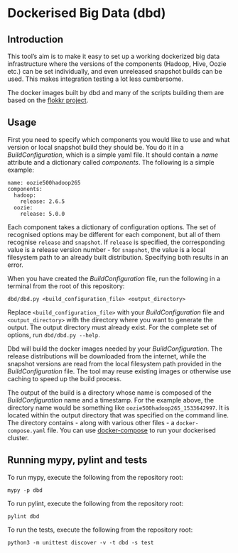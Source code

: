 # Dockerised Big Data (dbd)

## Introduction
This tool’s aim is to make it easy to set up a working dockerized big data infrastructure where the versions of the
components (Hadoop, Hive, Oozie etc.) can be set individually, and even unreleased snapshot builds can be used. This
makes integration testing a lot less cumbersome.

The docker images built by dbd and many of the scripts building them are based on the [flokkr
project](https://github.com/flokkr).

## Usage
First you need to specify which components you would like to use and what version or local snapshot build they should
be. You do it in a _BuildConfiguration_, which is a simple yaml file. It should contain a _name_ attribute and a
dictionary called _components_. The following is a simple example:

```
name: oozie500hadoop265
components:
  hadoop:
    release: 2.6.5
  oozie:
    release: 5.0.0
```

Each component takes a dictionary of configuration options. The set of recognised options may be different for each
component, but all of them recognise `release` and `snapshot`. If `release` is specified, the corresponding value is a
release version number - for `snapshot`, the value is a local filesystem path to an already built
distribution. Specifying both results in an error.

When you have created the _BuildConfiguration_ file, run the following in a terminal from the root of this repository:

```
dbd/dbd.py <build_configuration_file> <output_directory>
```

Replace `<build_configuration_file>` with your _BuildConfiguration_ file and `<output_directory>` with the directory
where you want to generate the output. The output directory must already exist. For the complete set of options, run
`dbd/dbd.py --help`.

Dbd will build the docker images needed by your _BuildConfiguration_. The release distributions will be downloaded from
the internet, while the snapshot versions are read from the local filesystem path provided in the _BuildConfiguration_
file. The tool may reuse existing images or otherwise use caching to speed up the build process.

The output of the build is a directory whose name is composed of the _BuildConfiguration_ name and a timestamp. For the
example above, the directory name would be something like `oozie500hadoop265_1533642997`. It is located within the
output directory that was specified on the command line. The directory contains - along with various other files - a
`docker-compose.yaml` file. You can use [docker-compose](https://docs.docker.com/compose/) to run your dockerised
cluster.

## Running mypy, pylint and tests
To run mypy, execute the following from the repository root:

```
mypy -p dbd
```

To run pylint, execute the following from the repository root:
```
pylint dbd
```

To run the tests, execute the following from the repository root:
```
python3 -m unittest discover -v -t dbd -s test
```
